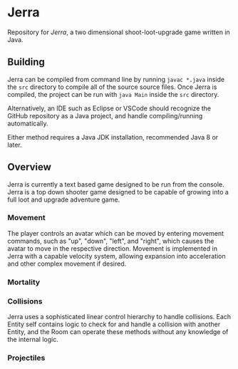 # Jerra

Repository for *Jerra*, a two dimensional shoot-loot-upgrade game written in Java.

## Building

Jerra can be compiled from command line by running `javac *.java` inside the `src` directory to compile all of the source source files. Once Jerra is compiled, the project can be run with `java Main` inside the `src` directory.

Alternatively, an IDE such as Eclipse or VSCode should recognize the GitHub repository as a Java project, and handle compiling/running automatically.

Either method requires a Java JDK installation, recommended Java 8 or later.

## Overview

Jerra is currently a text based game designed to be run from the console. Jerra is a top down shooter game designed to be capable of growing into a full loot and upgrade adventure game.

### Movement

The player controls an avatar which can be moved by entering movement commands, such as "up", "down", "left", and "right", which causes the avatar to move in the respective direction. Movement is implemented in Jerra with a capable velocity system, allowing expansion into acceleration and other complex movement if desired.

### Mortality

### Collisions

Jerra uses a sophisticated linear control hierarchy to handle collisions. Each Entity self contains logic to check for and handle a collision with another Entity, and the Room can operate these methods without any knowledge of the internal logic.

### Projectiles
